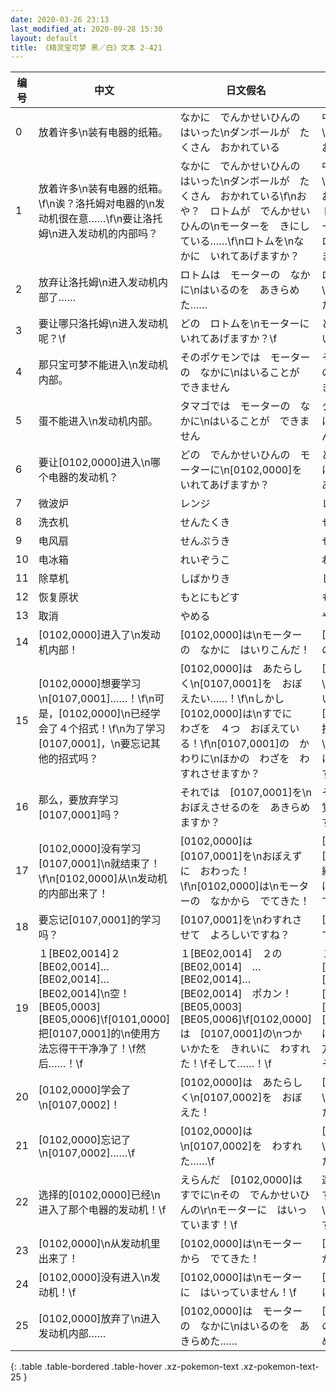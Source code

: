 ```yaml
---
date: 2020-03-26 23:13
last_modified_at: 2020-09-28 15:30
layout: default
title: 《精灵宝可梦 黑／白》文本 2-421
---
```

| 编号 | 中文 | 日文假名 | 日文汉字 |
| ---- | ---- | ---- | --- |
| 0 | 放着许多\n装有电器的纸箱。 | なかに　でんかせいひんの　はいった\nダンボールが　たくさん　おかれている | 中に　電化製品の　はいった\nダンボールが　たくさん　おかれている |
| 1 | 放着许多\n装有电器的纸箱。\f\n诶？洛托姆对电器的\n发动机很在意……\f\n要让洛托姆\n进入发动机的内部吗？ | なかに　でんかせいひんの　はいった\nダンボールが　たくさん　おかれている\f\nおや？　ロトムが　でんかせいひんの\nモーターを　きにしている……\f\nロトムを\nなかに　いれてあげますか？ | 中に　電化製品の　はいった\nダンボールが　たくさん　おかれている\f\nおや？　ロトムが　電化製品の\nモーターを　気にしている……\f\nロトムを\n中に　いれてあげますか？ |
| 2 | 放弃让洛托姆\n进入发动机内部了…… | ロトムは　モーターの　なかに\nはいるのを　あきらめた…… | ロトムは　モーターの　中に\nはいるのを　あきらめた…… |
| 3 | 要让哪只洛托姆\n进入发动机呢？\f | どの　ロトムを\nモーターに　いれてあげますか？\f | どの　ロトムを\nモーターに　いれてあげますか？\f |
| 4 | 那只宝可梦不能进入\n发动机内部。 | そのポケモンでは　モーターの　なかに\nはいることが　できません | そのポケモンでは　モーターの　中に\nはいることが　できません |
| 5 | 蛋不能进入\n发动机内部。 | タマゴでは　モーターの　なかに\nはいることが　できません | タマゴでは　モーターの　中に\nはいることが　できません |
| 6 | 要让[0102,0000]进入\n哪个电器的发动机？ | どの　でんかせいひんの　モーターに\n[0102,0000]を　いれてあげますか？ | どの　電化製品の　モーターに\n[0102,0000]を　いれてあげますか？ |
| 7 | 微波炉 | レンジ | レンジ |
| 8 | 洗衣机 | せんたくき | せんたくき |
| 9 | 电风扇 | せんぷうき | せんぷうき |
| 10 | 电冰箱 | れいぞうこ | れいぞうこ |
| 11 | 除草机 | しばかりき | しばかりき |
| 12 | 恢复原状 | もとにもどす | もとにもどす |
| 13 | 取消 | やめる | やめる |
| 14 | [0102,0000]进入了\n发动机内部！ | [0102,0000]は\nモーターの　なかに　はいりこんだ！ | [0102,0000]は\nモーターの　中に　はいりこんだ！ |
| 15 | [0102,0000]想要学习\n[0107,0001]……！\f\n可是，[0102,0000]\n已经学会了４个招式！\f\n为了学习[0107,0001]，\n要忘记其他的招式吗？ | [0102,0000]は　あたらしく\n[0107,0001]を　おぼえたい……！\f\nしかし　[0102,0000]は\nすでに　わざを　４つ　おぼえている！\f\n[0107,0001]の　かわりに\nほかの　わざを　わすれさせますか？ | [0102,0000]は　新しく\n[0107,0001]を　覚えたい……！\f\nしかし　[0102,0000]は\nすでに　技を　４つ　覚えている！\f\n[0107,0001]の　かわりに\n他の　技を　忘れさせますか？ |
| 16 | 那么，要放弃学习[0107,0001]吗？ | それでは　[0107,0001]を\nおぼえさせるのを　あきらめますか？ | それでは　[0107,0001]を\n覚えさせるのを　あきらめますか？ |
| 17 | [0102,0000]没有学习[0107,0001]\n就结束了！\f\n[0102,0000]从\n发动机的内部出来了！ | [0102,0000]は　[0107,0001]を\nおぼえずに　おわった！\f\n[0102,0000]は\nモーターの　なかから　でてきた！ | [0102,0000]は　[0107,0001]を\n覚えずに　終わった！\f\n[0102,0000]は\nモーターの　中から　でてきた！ |
| 18 | 要忘记[0107,0001]的学习吗？ | [0107,0001]を\nわすれさせて　よろしいですね？ | [0107,0001]を\n忘れさせて　よろしいですね？ |
| 19 | １[BE02,0014]２[BE02,0014]…[BE02,0014]…[BE02,0014]\n空！[BE05,0003][BE05,0006]\f[0101,0000]把[0107,0001]的\n使用方法忘得干干净净了！\f然后……！\f | １[BE02,0014]　２の[BE02,0014]　…[BE02,0014]…[BE02,0014]　ポカン！[BE05,0003][BE05,0006]\f[0102,0000]は　[0107,0001]の\nつかいかたを　きれいに　わすれた！\fそして……！\f | １[BE02,0014]　２の[BE02,0014]　…[BE02,0014]…[BE02,0014]　ポカン！[BE05,0003][BE05,0006]\f[0101,0000]は　[0107,0001]の\n使い方を　きれいに　忘れた！\fそして……！\f |
| 20 | [0102,0000]学会了\n[0107,0002]！ | [0102,0000]は　あたらしく\n[0107,0002]を　おぼえた！ | [0102,0000]は　新しく\n[0107,0002]を　覚えた！ |
| 21 | [0102,0000]忘记了\n[0107,0002]……\f | [0102,0000]は\n[0107,0002]を　わすれた……\f | [0102,0000]は\n[0107,0002]を　忘れた……\f |
| 22 | 选择的[0102,0000]已经\n进入了那个电器的发动机！\f | えらんだ　[0102,0000]は　すでに\nその　でんかせいひんの\r\nモーターに　はいっています！\f | 選んだ　[0102,0000]は　すでに\nその　電化製品の\r\nモーターに　入っています！\f |
| 23 | [0102,0000]\n从发动机里出来了！ | [0102,0000]は\nモーターから　でてきた！ | [0102,0000]は\nモーターから　でてきた！ |
| 24 | [0102,0000]没有进入\n发动机！\f | [0102,0000]は\nモーターに　はいっていません！\f | [0102,0000]は\nモーターに　入っていません！\f |
| 25 | [0102,0000]放弃了\n进入发动机内部…… | [0102,0000]は　モーターの　なかに\nはいるのを　あきらめた…… | [0102,0000]は　モーターの　中に\n入るのを　あきらめた…… |
{: .table .table-bordered .table-hover .xz-pokemon-text .xz-pokemon-text-25 }